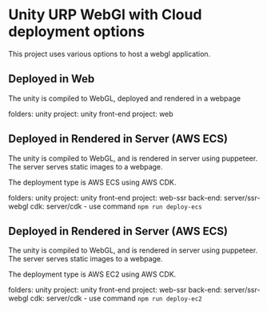 # Unity URP WebGl with Cloud deployment options
This project uses various options to host a webgl application.

## Deployed in Web
The unity is compiled to WebGL, deployed and rendered in a webpage

folders:
unity project: unity
front-end project: web


## Deployed in Rendered in Server (AWS ECS)
The unity is compiled to WebGL, and is rendered in server using puppeteer.
The server serves static images to a webpage.

The deployment type is AWS ECS using AWS CDK.

folders:
unity project: unity
front-end project: web-ssr
back-end: server/ssr-webgl
cdk: server/cdk - use command `npm run deploy-ecs`


## Deployed in Rendered in Server (AWS ECS)
The unity is compiled to WebGL, and is rendered in server using puppeteer.
The server serves static images to a webpage.

The deployment type is AWS EC2 using AWS CDK.

folders:
unity project: unity
front-end project: web-ssr
back-end: server/ssr-webgl
cdk: server/cdk - use command `npm run deploy-ec2`

